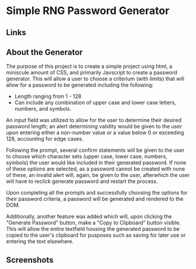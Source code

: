 # Simple RNG Password Generator

## Links

## About the Generator

The purpose of this project is to create a simple project using html, a miniscule amount of CSS, and primarily Javscript to create a password generator. This will allow a user to choose a criterium (with limits) that will allow for a password to be generated including the following:

- Length ranging from 1 - 128
- Can include any combination of upper case and lower case letters, numbers, and symbols.

An input field was utilized to allow for the user to determine their desired password length; an alert determining validity would be given to the user upon entering either a non-number value or a value below 0 or exceeding 128, accounting for edge cases. 

Following the prompt, several confirm statements will be given to the user to choose which character sets (upper case, lower case, numbers, symbols) the user would like included in their generated password. If none of these options are selected, as a password cannot be created with none of these, an invalid alert will, again, be given to the user, afterwhich the user will have to reclick generate password and restart the process.

Upon completing all the prompts and successfully choosing the options for their password criteria, a password will be generated and rendered to the DOM.

Additionally, another feature was added which will, upon clicking the "Generate Password" button, make a "Copy to Clipboard" button visible. This will allow the entire textfield housing the generated password to be copied to the user's clipboard for pusposes such as saving for later use or entering the text elsewhere.

## Screenshots
